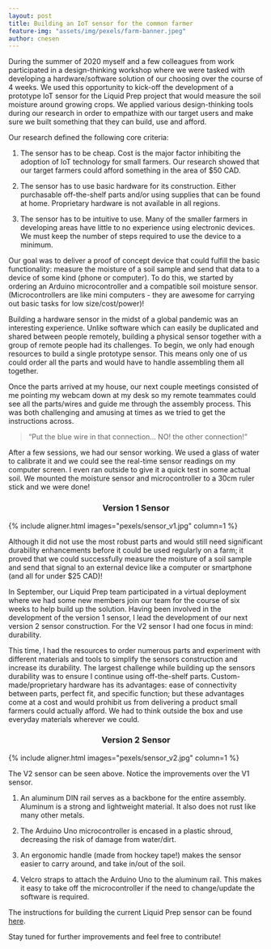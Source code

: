 ```yaml
---
layout: post
title: Building an IoT sensor for the common farmer
feature-img: "assets/img/pexels/farm-banner.jpeg"
author: cnesen
---
```


During the summer of 2020 myself and a few colleagues from work participated in a design-thinking workshop where we were tasked with developing a hardware/software solution of our choosing over the course of 4 weeks. We used this opportunity to kick-off the development of a prototype IoT sensor for the Liquid Prep project that would measure the soil moisture around growing crops. We applied various design-thinking tools during our research in order to empathize with our target users and make sure we built something that they can build, use and afford.


Our research defined the following core criteria:

1. The sensor has to be cheap. Cost is the major factor inhibiting the adoption of IoT technology for small farmers. Our research showed that our target farmers could afford something in the area of $50 CAD.

2. The sensor has to use basic hardware for its construction. Either purchasable off-the-shelf parts and/or using supplies that can be found at home. Proprietary hardware is not available in all regions.

3. The sensor has to be intuitive to use. Many of the smaller farmers in developing areas have little to no experience using electronic devices. We must keep the number of steps required to use the device to a minimum. 


Our goal was to deliver a proof of concept device that could fulfill the basic functionality: measure the moisture of a soil sample and send that data to a device of some kind (phone or computer). To do this, we started by ordering an Arduino microcontroller and a compatible soil moisture sensor. (Microcontrollers are like mini computers - they are awesome for carrying out basic tasks for low size/cost/power)!


Building a hardware sensor in the midst of a global pandemic was an interesting experience. Unlike software which can easily be duplicated and shared between people remotely, building a physical sensor together with a group of remote people had its challenges. To begin, we only had enough resources to build a single prototype sensor. This means only one of us could order all the parts and would have to handle assembling them all together. 


Once the parts arrived at my house, our next couple meetings consisted of me pointing my webcam down at my desk so my remote teammates could see all the parts/wires and guide me through the assembly process. This was both challenging and amusing at times as we tried to get the instructions across. 

>  “Put the blue wire in that connection… NO! the other connection!”

After a few sessions, we had our sensor working. We used a glass of water to calibrate it and we could see the real-time sensor readings on my computer screen. I even ran outside to give it a quick test in some actual soil. We mounted the moisture sensor and microcontroller to a 30cm ruler stick and we were done! 

<center> <h3>Version 1 Sensor</h3> </center>
{% include aligner.html images="pexels/sensor_v1.jpg" column=1 %}

Although it did not use the most robust parts and would still need significant durability enhancements before it could be used regularly on a farm; it proved that we could successfully measure the moisture of a soil sample and send that signal to an external device like a computer or smartphone (and all for under $25 CAD)!

In September, our Liquid Prep team participated in a virtual deployment where we had some new members join our team for the course of six weeks to help build up the solution. Having been involved in the development of the version 1 sensor, I lead the development of our next version 2 sensor construction. For the V2 sensor I had one focus in mind: durability.

This time, I had the resources to order numerous parts and experiment with different materials and tools to simplify the sensors construction and increase its durability. The largest challenge while building up the sensors durability was to ensure I continue using off-the-shelf parts. Custom-made/proprietary hardware has its advantages: ease of connectivity between parts, perfect fit, and specific function; but these advantages come at a cost and would prohibit us from delivering a product small farmers could actually afford. We had to think outside the box and use everyday materials wherever we could.

<center> <h3>Version 2 Sensor</h3> </center>
{% include aligner.html images="pexels/sensor_v2.jpg" column=1 %}

The V2 sensor can be seen above. Notice the improvements over the V1 sensor. 

1. An aluminum DIN rail serves as a backbone for the entire assembly. Aluminum is a strong and lightweight material. It also does not rust like many other metals. 

2. The Arduino Uno microcontroller is encased in a plastic shroud, decreasing the risk of  damage from water/dirt. 

3. An ergonomic handle (made from hockey tape!) makes the sensor easier to carry around, and take in/out of the soil. 

4. Velcro straps to attach the Arduino Uno to the aluminum rail. This makes it easy to take off the microcontroller if the need to change/update the software is required.

The instructions for building the current Liquid Prep sensor can be found [here](https://github.com/Liquid-Prep/LiquidPrep-Hardware/blob/main/Arduino%20UNO/User-Manual.pdf).

Stay tuned for further improvements and feel free to contribute!

